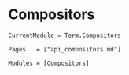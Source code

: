 # Compositors

```@meta
CurrentModule = Term.Compositors
```

```@index
Pages   = ["api_compositors.md"]
```

```@autodocs
Modules = [Compositors]
```